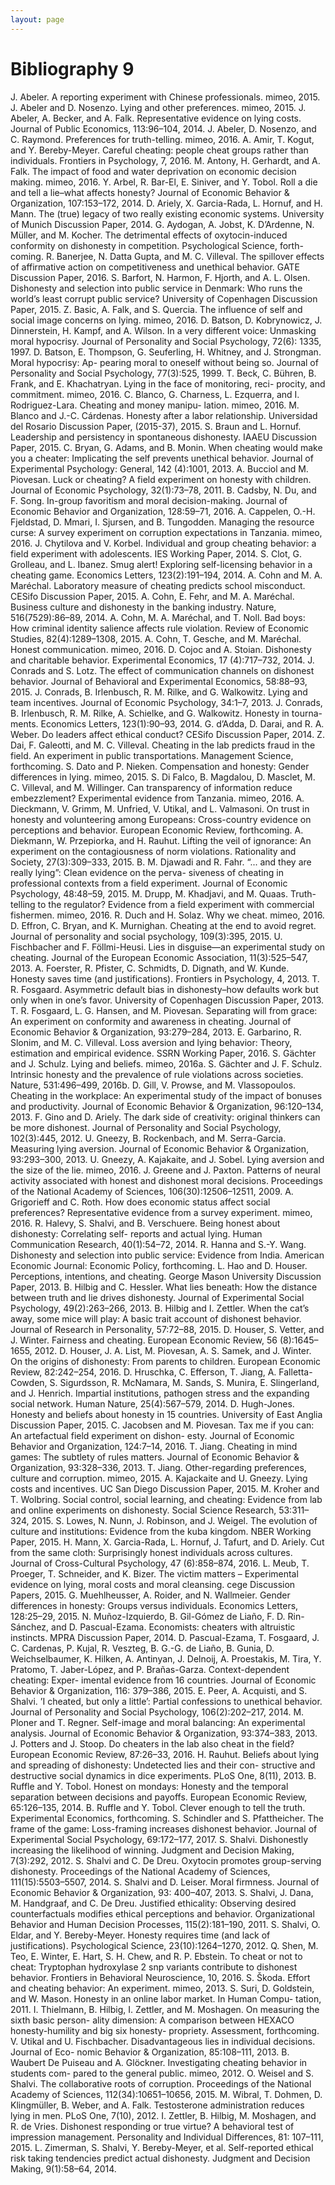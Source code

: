 ```yaml
---
layout: page
---
```



# Bibliography 9

J. Abeler. A reporting experiment with Chinese professionals. mimeo, 2015.
J. Abeler and D. Nosenzo. Lying and other preferences. mimeo, 2015.
J. Abeler, A. Becker, and A. Falk. Representative evidence on lying costs. Journal of Public
Economics, 113:96–104, 2014.
J. Abeler, D. Nosenzo, and C. Raymond. Preferences for truth-telling. mimeo, 2016.
A. Amir, T. Kogut, and Y. Bereby-Meyer. Careful cheating: people cheat groups rather than
individuals. Frontiers in Psychology, 7, 2016.
M. Antony, H. Gerhardt, and A. Falk. The impact of food and water deprivation on economic
decision making. mimeo, 2016.
Y. Arbel, R. Bar-El, E. Siniver, and Y. Tobol. Roll a die and tell a lie–what affects honesty?
Journal of Economic Behavior & Organization, 107:153–172, 2014.
D. Ariely, X. Garcia-Rada, L. Hornuf, and H. Mann. The (true) legacy of two really existing
economic systems. University of Munich Discussion Paper, 2014.
G. Aydogan, A. Jobst, K. D’Ardenne, N. Müller, and M. Kocher. The detrimental effects of
oxytocin-induced conformity on dishonesty in competition. Psychological Science, forth-
coming.
R. Banerjee, N. Datta Gupta, and M. C. Villeval. The spillover effects of affirmative action
on competitiveness and unethical behavior. GATE Discussion Paper, 2016.
S. Barfort, N. Harmon, F. Hjorth, and A. L. Olsen. Dishonesty and selection into public
service in Denmark: Who runs the world’s least corrupt public service? University of
Copenhagen Discussion Paper, 2015.
Z. Basic, A. Falk, and S. Quercia. The influence of self and social image concerns on lying.
mimeo, 2016.
D. Batson, D. Kobrynowicz, J. Dinnerstein, H. Kampf, and A. Wilson. In a very different
voice: Unmasking moral hypocrisy. Journal of Personality and Social Psychology, 72(6):
1335, 1997.
D. Batson, E. Thompson, G. Seuferling, H. Whitney, and J. Strongman. Moral hypocrisy: Ap-
pearing moral to oneself without being so. Journal of Personality and Social Psychology,
77(3):525, 1999.
T. Beck, C. Bühren, B. Frank, and E. Khachatryan. Lying in the face of monitoring, reci-
procity, and commitment. mimeo, 2016.
C. Blanco, G. Charness, L. Ezquerra, and I. Rodriguez-Lara. Cheating and money manipu-
lation. mimeo, 2016.
M. Blanco and J.-C. Cárdenas. Honesty after a labor relationship. Universidad del Rosario
Discussion Paper, (2015-37), 2015.
S. Braun and L. Hornuf. Leadership and persistency in spontaneous dishonesty. IAAEU
Discussion Paper, 2015.
C. Bryan, G. Adams, and B. Monin. When cheating would make you a cheater: Implicating
the self prevents unethical behavior. Journal of Experimental Psychology: General, 142
(4):1001, 2013.
A. Bucciol and M. Piovesan. Luck or cheating? A field experiment on honesty with children.
Journal of Economic Psychology, 32(1):73–78, 2011.
B. Cadsby, N. Du, and F. Song. In-group favoritism and moral decision-making. Journal of
Economic Behavior and Organization, 128:59–71, 2016.
A. Cappelen, O.-H. Fjeldstad, D. Mmari, I. Sjursen, and B. Tungodden. Managing the
resource curse: A survey experiment on corruption expectations in Tanzania. mimeo,
2016.
J. Chytilova and V. Korbel. Individual and group cheating behavior: a field experiment with
adolescents. IES Working Paper, 2014.
S. Clot, G. Grolleau, and L. Ibanez. Smug alert! Exploring self-licensing behavior in a cheating
game. Economics Letters, 123(2):191–194, 2014.
A. Cohn and M. A. Maréchal. Laboratory measure of cheating predicts school misconduct.
CESifo Discussion Paper, 2015.
A. Cohn, E. Fehr, and M. A. Maréchal. Business culture and dishonesty in the banking
industry. Nature, 516(7529):86–89, 2014.
A. Cohn, M. A. Maréchal, and T. Noll. Bad boys: How criminal identity salience affects rule
violation. Review of Economic Studies, 82(4):1289–1308, 2015.
A. Cohn, T. Gesche, and M. Maréchal. Honest communication. mimeo, 2016.
D. Cojoc and A. Stoian. Dishonesty and charitable behavior. Experimental Economics, 17
(4):717–732, 2014.
J. Conrads and S. Lotz. The effect of communication channels on dishonest behavior. Journal
of Behavioral and Experimental Economics, 58:88–93, 2015.
J. Conrads, B. Irlenbusch, R. M. Rilke, and G. Walkowitz. Lying and team incentives. Journal
of Economic Psychology, 34:1–7, 2013.
J. Conrads, B. Irlenbusch, R. M. Rilke, A. Schielke, and G. Walkowitz. Honesty in tourna-
ments. Economics Letters, 123(1):90–93, 2014.
G. d’Adda, D. Darai, and R. A. Weber. Do leaders affect ethical conduct? CESifo Discussion
Paper, 2014.
Z. Dai, F. Galeotti, and M. C. Villeval. Cheating in the lab predicts fraud in the field. An
experiment in public transportations. Management Science, forthcoming.
S. Dato and P. Nieken. Compensation and honesty: Gender differences in lying. mimeo, 2015.
S. Di Falco, B. Magdalou, D. Masclet, M. C. Villeval, and M. Willinger. Can transparency of
information reduce embezzlement? Experimental evidence from Tanzania. mimeo, 2016.
A. Dieckmann, V. Grimm, M. Unfried, V. Utikal, and L. Valmasoni. On trust in honesty
and volunteering among Europeans: Cross-country evidence on perceptions and behavior.
European Economic Review, forthcoming.
A. Diekmann, W. Przepiorka, and H. Rauhut. Lifting the veil of ignorance: An experiment
on the contagiousness of norm violations. Rationality and Society, 27(3):309–333, 2015.
B. M. Djawadi and R. Fahr. “... and they are really lying”: Clean evidence on the perva-
siveness of cheating in professional contexts from a field experiment. Journal of Economic
Psychology, 48:48–59, 2015.
M. Drupp, M. Khadjavi, and M. Quaas. Truth-telling to the regulator? Evidence from a field
experiment with commercial fishermen. mimeo, 2016.
R. Duch and H. Solaz. Why we cheat. mimeo, 2016.
D. Effron, C. Bryan, and K. Murnighan. Cheating at the end to avoid regret. Journal of
personality and social psychology, 109(3):395, 2015.
U. Fischbacher and F. Föllmi-Heusi. Lies in disguise—an experimental study on cheating.
Journal of the European Economic Association, 11(3):525–547, 2013.
A. Foerster, R. Pfister, C. Schmidts, D. Dignath, and W. Kunde. Honesty saves time (and
justifications). Frontiers in Psychology, 4, 2013.
T. R. Fosgaard. Asymmetric default bias in dishonesty–how defaults work but only when in
one’s favor. University of Copenhagen Discussion Paper, 2013.
T. R. Fosgaard, L. G. Hansen, and M. Piovesan. Separating will from grace: An experiment
on conformity and awareness in cheating. Journal of Economic Behavior & Organization,
93:279–284, 2013.
E. Garbarino, R. Slonim, and M. C. Villeval. Loss aversion and lying behavior: Theory,
estimation and empirical evidence. SSRN Working Paper, 2016.
S. Gächter and J. Schulz. Lying and beliefs. mimeo, 2016a.
S. Gächter and J. F. Schulz. Intrinsic honesty and the prevalence of rule violations across
societies. Nature, 531:496–499, 2016b.
D. Gill, V. Prowse, and M. Vlassopoulos. Cheating in the workplace: An experimental study
of the impact of bonuses and productivity. Journal of Economic Behavior & Organization,
96:120–134, 2013.
F. Gino and D. Ariely. The dark side of creativity: original thinkers can be more dishonest.
Journal of Personality and Social Psychology, 102(3):445, 2012.
U. Gneezy, B. Rockenbach, and M. Serra-Garcia. Measuring lying aversion. Journal of
Economic Behavior & Organization, 93:293–300, 2013.
U. Gneezy, A. Kajakaite, and J. Sobel. Lying aversion and the size of the lie. mimeo, 2016.
J. Greene and J. Paxton. Patterns of neural activity associated with honest and dishonest
moral decisions. Proceedings of the National Academy of Sciences, 106(30):12506–12511,
2009.
A. Grigorieff and C. Roth. How does economic status affect social preferences? Representative
evidence from a survey experiment. mimeo, 2016.
R. Halevy, S. Shalvi, and B. Verschuere. Being honest about dishonesty: Correlating self-
reports and actual lying. Human Communication Research, 40(1):54–72, 2014.
R. Hanna and S.-Y. Wang. Dishonesty and selection into public service: Evidence from India.
American Economic Journal: Economic Policy, forthcoming.
L. Hao and D. Houser. Perceptions, intentions, and cheating. George Mason University
Discussion Paper, 2013.
B. Hilbig and C. Hessler. What lies beneath: How the distance between truth and lie drives
dishonesty. Journal of Experimental Social Psychology, 49(2):263–266, 2013.
B. Hilbig and I. Zettler. When the cat’s away, some mice will play: A basic trait account of
dishonest behavior. Journal of Research in Personality, 57:72–88, 2015.
D. Houser, S. Vetter, and J. Winter. Fairness and cheating. European Economic Review, 56
(8):1645–1655, 2012.
D. Houser, J. A. List, M. Piovesan, A. S. Samek, and J. Winter. On the origins of dishonesty:
From parents to children. European Economic Review, 82:242–254, 2016.
D. Hruschka, C. Efferson, T. Jiang, A. Falletta-Cowden, S. Sigurdsson, R. McNamara,
M. Sands, S. Munira, E. Slingerland, and J. Henrich. Impartial institutions, pathogen
stress and the expanding social network. Human Nature, 25(4):567–579, 2014.
D. Hugh-Jones. Honesty and beliefs about honesty in 15 countries. University of East Anglia
Discussion Paper, 2015.
C. Jacobsen and M. Piovesan. Tax me if you can: An artefactual field experiment on dishon-
esty. Journal of Economic Behavior and Organization, 124:7–14, 2016.
T. Jiang. Cheating in mind games: The subtlety of rules matters. Journal of Economic
Behavior & Organization, 93:328–336, 2013.
T. Jiang. Other-regarding preferences, culture and corruption. mimeo, 2015.
A. Kajackaite and U. Gneezy. Lying costs and incentives. UC San Diego Discussion Paper,
2015.
M. Kroher and T. Wolbring. Social control, social learning, and cheating: Evidence from lab
and online experiments on dishonesty. Social Science Research, 53:311–324, 2015.
S. Lowes, N. Nunn, J. Robinson, and J. Weigel. The evolution of culture and institutions:
Evidence from the kuba kingdom. NBER Working Paper, 2015.
H. Mann, X. Garcia-Rada, L. Hornuf, J. Tafurt, and D. Ariely. Cut from the same cloth:
Surprisingly honest individuals across cultures. Journal of Cross-Cultural Psychology, 47
(6):858–874, 2016.
L. Meub, T. Proeger, T. Schneider, and K. Bizer. The victim matters – Experimental evidence
on lying, moral costs and moral cleansing. cege Discussion Papers, 2015.
G. Muehlheusser, A. Roider, and N. Wallmeier. Gender differences in honesty: Groups versus
individuals. Economics Letters, 128:25–29, 2015.
N. Muñoz-Izquierdo, B. Gil-Gómez de Liaño, F. D. Rin-Sánchez, and D. Pascual-Ezama.
Economists: cheaters with altruistic instincts. MPRA Discussion Paper, 2014.
D. Pascual-Ezama, T. Fosgaard, J. C. Cardenas, P. Kujal, R. Veszteg, B. G.-G. de Liaño,
B. Gunia, D. Weichselbaumer, K. Hilken, A. Antinyan, J. Delnoij, A. Proestakis, M. Tira,
Y. Pratomo, T. Jaber-López, and P. Brañas-Garza. Context-dependent cheating: Exper-
imental evidence from 16 countries. Journal of Economic Behavior & Organization, 116:
379–386, 2015.
E. Peer, A. Acquisti, and S. Shalvi. ’I cheated, but only a little’: Partial confessions to
unethical behavior. Journal of Personality and Social Psychology, 106(2):202–217, 2014.
M. Ploner and T. Regner. Self-image and moral balancing: An experimental analysis. Journal
of Economic Behavior & Organization, 93:374–383, 2013.
J. Potters and J. Stoop. Do cheaters in the lab also cheat in the field? European Economic
Review, 87:26–33, 2016.
H. Rauhut. Beliefs about lying and spreading of dishonesty: Undetected lies and their con-
structive and destructive social dynamics in dice experiments. PLoS One, 8(11), 2013.
B. Ruffle and Y. Tobol. Honest on mondays: Honesty and the temporal separation between
decisions and payoffs. European Economic Review, 65:126–135, 2014.
B. Ruffle and Y. Tobol. Clever enough to tell the truth. Experimental Economics, forthcoming.
S. Schindler and S. Pfattheicher. The frame of the game: Loss-framing increases dishonest
behavior. Journal of Experimental Social Psychology, 69:172–177, 2017.
S. Shalvi. Dishonestly increasing the likelihood of winning. Judgment and Decision Making,
7(3):292, 2012.
S. Shalvi and C. De Dreu. Oxytocin promotes group-serving dishonesty. Proceedings of the
National Academy of Sciences, 111(15):5503–5507, 2014.
S. Shalvi and D. Leiser. Moral firmness. Journal of Economic Behavior & Organization, 93:
400–407, 2013.
S. Shalvi, J. Dana, M. Handgraaf, and C. De Dreu. Justified ethicality: Observing desired
counterfactuals modifies ethical perceptions and behavior. Organizational Behavior and
Human Decision Processes, 115(2):181–190, 2011.
S. Shalvi, O. Eldar, and Y. Bereby-Meyer. Honesty requires time (and lack of justifications).
Psychological Science, 23(10):1264–1270, 2012.
Q. Shen, M. Teo, E. Winter, E. Hart, S. H. Chew, and R. P. Ebstein. To cheat or not to
cheat: Tryptophan hydroxylase 2 snp variants contribute to dishonest behavior. Frontiers
in Behavioral Neuroscience, 10, 2016.
S. Škoda. Effort and cheating behavior: An experiment. mimeo, 2013.
S. Suri, D. Goldstein, and W. Mason. Honesty in an online labor market. In Human Compu-
tation, 2011.
I. Thielmann, B. Hilbig, I. Zettler, and M. Moshagen. On measuring the sixth basic person-
ality dimension: A comparison between HEXACO honesty-humility and big six honesty-
propriety. Assessment, forthcoming.
V. Utikal and U. Fischbacher. Disadvantageous lies in individual decisions. Journal of Eco-
nomic Behavior & Organization, 85:108–111, 2013.
B. Waubert De Puiseau and A. Glöckner. Investigating cheating behavior in students com-
pared to the general public. mimeo, 2012.
O. Weisel and S. Shalvi. The collaborative roots of corruption. Proceedings of the National
Academy of Sciences, 112(34):10651–10656, 2015.
M. Wibral, T. Dohmen, D. Klingmüller, B. Weber, and A. Falk. Testosterone administration
reduces lying in men. PLoS One, 7(10), 2012.
I. Zettler, B. Hilbig, M. Moshagen, and R. de Vries. Dishonest responding or true virtue?
A behavioral test of impression management. Personality and Individual Differences, 81:
107–111, 2015.
L. Zimerman, S. Shalvi, Y. Bereby-Meyer, et al. Self-reported ethical risk taking tendencies
predict actual dishonesty. Judgment and Decision Making, 9(1):58–64, 2014.

